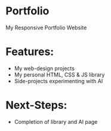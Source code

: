 # Portfolio
My Responsive Portfolio Website

# Features: 
* My web-design projects
* My personal HTML, CSS & JS library 
* Side-projects experimenting with AI 

# Next-Steps:
* Completion of library and AI page 
